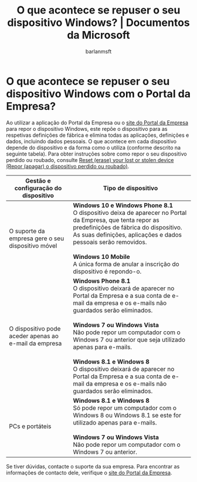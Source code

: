﻿---
title: O que acontece se repuser o seu dispositivo Windows? | Documentos da Microsoft
description: 
keywords: 
author: barlanmsft
ms.author: barlan
manager: angrobe
ms.date: 10/25/2016
ms.topic: article
ms.prod: 
ms.service: microsoft-intune
ms.technology: 
ms.assetid: 1ee6e275-d1ec-4da3-bbef-d5da2c61a02a
searchScope: User help
ROBOTS: 
ms.reviewer: priyar
ms.suite: ems
ms.custom: intune-enduser
ms.openlocfilehash: 0720707c5e24daa9ef1677c549a8d2a763944f3b
ms.sourcegitcommit: db7a7bbead3a3fa78c4d643607f709a2909eb608
ms.translationtype: HT
ms.contentlocale: pt-PT
ms.lasthandoff: 09/28/2017
---
# <a name="what-happens-if-you-reset-your-windows-device-using-the-company-portal"></a>O que acontece se repuser o seu dispositivo Windows com o Portal da Empresa?

Ao utilizar a aplicação do Portal da Empresa ou o [site do Portal da Empresa](reset-erase-your-device-cpwebsite.md) para repor o dispositivo Windows, este repõe o dispositivo para as respetivas definições de fábrica e elimina todas as aplicações, definições e dados, incluindo dados pessoais. O que acontece em cada dispositivo depende do dispositivo e da forma como o utiliza (conforme descrito na seguinte tabela). Para obter instruções sobre como repor o seu dispositivo perdido ou roubado, consulte [Reset (erase) your lost or stolen device (Repor (apagar) o dispositivo perdido ou roubado)](reset-erase-your-device-cpwebsite.md).

|Gestão e configuração do dispositivo|Tipo de dispositivo|
|---------------------------------------|---------------|
|O suporte da empresa gere o seu dispositivo móvel|**Windows 10 e Windows Phone 8.1**</br>O dispositivo deixa de aparecer no Portal da Empresa, que tenta repor as predefinições de fábrica do dispositivo. As suas definições, aplicações e dados pessoais serão removidos. <br /><br />**Windows 10 Mobile**</br>A única forma de anular a inscrição do dispositivo é repondo-o.|
|O dispositivo pode aceder apenas ao e-mail da empresa|**Windows Phone 8.1**<br />O dispositivo deixará de aparecer no Portal da Empresa e a sua conta de e-mail da empresa e os e-mails não guardados serão eliminados.<br /><br />**Windows 7 ou Windows Vista**<br />Não pode repor um computador com o Windows 7 ou anterior que seja utilizado apenas para e-mails.<br /><br />**Windows 8.1 e Windows 8**<br />O dispositivo deixará de aparecer no Portal da Empresa e a sua conta de e-mail da empresa e os e-mails não guardados serão eliminados.|
|PCs e portáteis|**Windows 8.1 e Windows 8**<br />Só pode repor um computador com o Windows 8 ou Windows 8.1 se este for utilizado apenas para e-mails.<br /><br />**Windows 7 ou Windows Vista**<br />Não pode repor um computador com o Windows 7 ou anterior.|

Se tiver dúvidas, contacte o suporte da sua empresa. Para encontrar as informações de contacto dele, verifique o [site do Portal da Empresa](https://portal.manage.microsoft.com).
